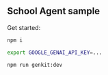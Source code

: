 ## School Agent sample

Get started:

```bash
npm i

export GOOGLE_GENAI_API_KEY=...

npm run genkit:dev
```
